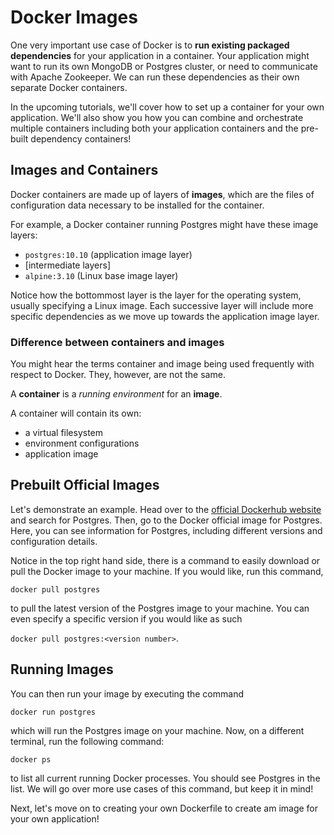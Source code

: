 # Docker Images

One very important use case of Docker is to **run existing packaged dependencies** for your application in a container. Your application might want to run its own MongoDB or Postgres cluster, or need to communicate with Apache Zookeeper. We can run these dependencies as their own separate Docker containers.

In the upcoming tutorials, we'll cover how to set up a container for your own application. We'll also show you how you can combine and orchestrate multiple containers including both your application containers and the pre-built dependency containers!

## Images and Containers

Docker containers are made up of layers of **images**, which are the files of configuration data necessary to be installed for the container.

For example, a Docker container running Postgres might have these image layers:
- `postgres:10.10` (application image layer)
- [intermediate layers]
- `alpine:3.10` (Linux base image layer)

Notice how the bottommost layer is the layer for the operating system, usually specifying a Linux image. Each successive layer will include more specific dependencies as we move up towards the application image layer.

### Difference between containers and images

You might hear the terms container and image being used frequently with respect to Docker. They, however, are not the same.

A **container** is a _running environment_ for an **image**.

A container will contain its own:
- a virtual filesystem
- environment configurations
- application image

## Prebuilt Official Images

Let's demonstrate an example. Head over to the [official Dockerhub website](https://hub.docker.com/) and search for Postgres. Then, go to the Docker official image for Postgres. Here, you can see information for Postgres, including different versions and configuration details.

Notice in the top right hand side, there is a command to easily download or pull the Docker image to your machine. If you would like, run this command,

`docker pull postgres`

to pull the latest version of the Postgres image to your machine. You can even specify a specific version if you would like as such

`docker pull postgres:<version number>`.

## Running Images

You can then run your image by executing the command

`docker run postgres`

which will run the Postgres image on your machine. Now, on a different terminal, run the following command:

`docker ps`

to list all current running Docker processes. You should see Postgres in the list. We will go over more use cases of this command, but keep it in mind!

Next, let's move on to creating your own Dockerfile to create am image for your own application!

